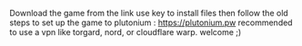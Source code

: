 Download the game from the link use key to install files then follow the old steps to set up the game to plutonium : https://plutonium.pw
recommended to use a vpn like torgard, nord, or cloudflare warp. 
welcome ;)
